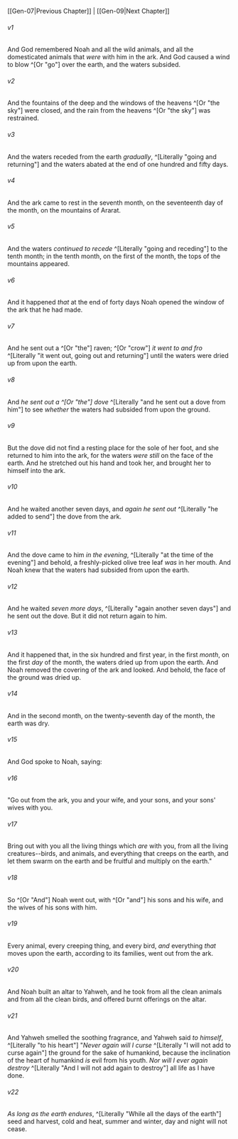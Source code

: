 ﻿---
aliases:
  - Genesis 8
---

[[Gen-07|Previous Chapter]] | [[Gen-09|Next Chapter]]

###### v1
And God remembered Noah and all the wild animals, and all the domesticated animals that _were_ with him in the ark. And God caused a wind to blow ^[Or "go"] over the earth, and the waters subsided.

###### v2
And the fountains of the deep and the windows of the heavens ^[Or "the sky"] were closed, and the rain from the heavens ^[Or "the sky"] was restrained.

###### v3
And the waters receded from the earth _gradually_, ^[Literally "going and returning"] and the waters abated at the end of one hundred and fifty days.

###### v4
And the ark came to rest in the seventh month, on the seventeenth day of the month, on the mountains of Ararat.

###### v5
And the waters _continued to recede_ ^[Literally "going and receding"] to the tenth month; in the tenth month, on the first of the month, the tops of the mountains appeared.

###### v6
And it happened _that_ at the end of forty days Noah opened the window of the ark that he had made.

###### v7
And he sent out a ^[Or "the"] raven; ^[Or "crow"] _it went to and fro_ ^[Literally "it went out, going out and returning"] until the waters were dried up from upon the earth.

###### v8
And _he sent out a ^[Or "the"] dove_ ^[Literally "and he sent out a dove from him"] to see _whether_ the waters had subsided from upon the ground.

###### v9
But the dove did not find a resting place for the sole of her foot, and she returned to him into the ark, for the waters _were still_ on the face of the earth. And he stretched out his hand and took her, and brought her to himself into the ark.

###### v10
And he waited another seven days, and _again he sent out_ ^[Literally "he added to send"] the dove from the ark.

###### v11
And the dove came to him _in the evening_, ^[Literally "at the time of the evening"] and behold, a freshly-picked olive tree leaf _was_ in her mouth. And Noah knew that the waters had subsided from upon the earth.

###### v12
And he waited _seven more days_, ^[Literally "again another seven days"] and he sent out the dove. But it did not return again to him.

###### v13
And it happened that, in the six hundred and first year, in the first _month_, on the first _day_ of the month, the waters dried up from upon the earth. And Noah removed the covering of the ark and looked. And behold, the face of the ground was dried up.

###### v14
And in the second month, on the twenty-seventh day of the month, the earth was dry.

###### v15
And God spoke to Noah, saying:

###### v16
"Go out from the ark, you and your wife, and your sons, and your sons' wives with you.

###### v17
Bring out with you all the living things which _are_ with you, from all the living creatures--birds, and animals, and everything that creeps on the earth, and let them swarm on the earth and be fruitful and multiply on the earth."

###### v18
So ^[Or "And"] Noah went out, with ^[Or "and"] his sons and his wife, and the wives of his sons with him.

###### v19
Every animal, every creeping thing, and every bird, _and_ everything _that_ moves upon the earth, according to its families, went out from the ark.

###### v20
And Noah built an altar to Yahweh, and he took from all the clean animals and from all the clean birds, and offered burnt offerings on the altar.

###### v21
And Yahweh smelled the soothing fragrance, and Yahweh said _to himself_, ^[Literally "to his heart"] "_Never again will I curse_ ^[Literally "I will not add to curse again"] the ground for the sake of humankind, because the inclination of the heart of humankind _is_ evil from his youth. _Nor will I ever again destroy_ ^[Literally "And I will not add again to destroy"] all life as I have done.

###### v22
_As long as the earth endures_, ^[Literally "While all the days of the earth"] seed and harvest, cold and heat, summer and winter, day and night will not cease.